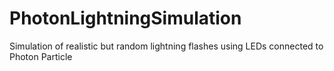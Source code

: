 # PhotonLightningSimulation
Simulation of realistic but random lightning flashes using LEDs connected to Photon Particle
